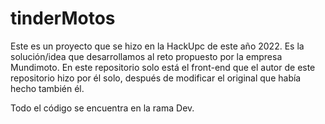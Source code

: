# tinderMotos

Este es un proyecto que se hizo en la HackUpc de este año 2022. Es la solución/idea que desarrollamos al reto propuesto por la empresa Mundimoto. En este repositorio solo está el front-end que el autor de este repositorio hizo por él solo, después de modificar el original que había hecho también él.

Todo el código se encuentra en la rama Dev.
